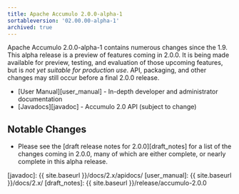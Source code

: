 ```yaml
---
title: Apache Accumulo 2.0.0-alpha-1
sortableversion: '02.00.00-alpha-1'
archived: true
---
```


Apache Accumulo 2.0.0-alpha-1 contains numerous changes since the 1.9. This
alpha release is a preview of features coming in 2.0.0. It is being made
available for preview, testing, and evaluation of those upcoming features, but
is *not yet suitable for production use*. API, packaging, and other changes may
still occur before a final 2.0.0 release.

* [User Manual][user_manual] - In-depth developer and administrator documentation
* [Javadocs][javadoc] - Accumulo 2.0 API (subject to change)

## Notable Changes

* Please see the [draft release notes for 2.0.0][draft_notes] for a list of the
  changes coming in 2.0.0, many of which are either complete, or nearly
  complete in this alpha release.

[javadoc]: {{ site.baseurl }}/docs/2.x/apidocs/
[user_manual]: {{ site.baseurl }}/docs/2.x/
[draft_notes]: {{ site.baseurl }}/release/accumulo-2.0.0
